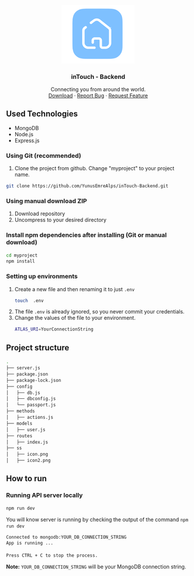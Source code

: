 <!-- PROJECT LOGO -->
<br />
<p align="center">
  <a href="https://github.com/YunusEmreAlps/inTouch-Backend/">
    <img src="ss/icon.png" alt="icon" width="200">
  </a>

  <h3 align="center">inTouch - Backend</h3>

  <p align="center">
    Connecting you from around the world.
    <br />
    <a href="https://github.com/YunusEmreAlps/inTouch-Backend/archive/refs/heads/master.zip">Download</a>
    ·
    <a href="https://github.com/YunusEmreAlps/inTouch-Backend/issues">Report Bug</a>
    ·
    <a href="https://github.com/YunusEmreAlps/inTouch-Backend/issues">Request Feature</a>
  </p>
</p>

## Used Technologies
- MongoDB
- Node.js
- Express.js

### Using Git (recommended)

1.  Clone the project from github. Change "myproject" to your project name.

```bash
git clone https://github.com/YunusEmreAlps/inTouch-Backend.git
```

### Using manual download ZIP

1.  Download repository
2.  Uncompress to your desired directory

### Install npm dependencies after installing (Git or manual download)

```bash
cd myproject
npm install
```

### Setting up environments

1.  Create a new file and then renaming it to just `.env`
    ```bash
    touch  .env
    ```
3.  The file `.env` is already ignored, so you never commit your credentials.
4.  Change the values of the file to your environment. 
    ```bash
    ATLAS_URI=YourConnectionString
    ```

## Project structure

```sh
.
├── server.js
├── package.json
├── package-lock.json
├── config
│   ├── db.js
│   ├── dbconfig.js
│   └── passport.js
├── methods
│   ├── actions.js
├── models
│   ├── user.js
├── routes
│   ├── index.js
├── ss
│   ├── icon.png
│   ├── icon2.png
```

## How to run

### Running API server locally

```bash
npm run dev 
```

You will know server is running by checking the output of the command `npm run dev`

```bash
Connected to mongodb:YOUR_DB_CONNECTION_STRING
App is running ...

Press CTRL + C to stop the process.
```

**Note:** `YOUR_DB_CONNECTION_STRING` will be your MongoDB connection string.
